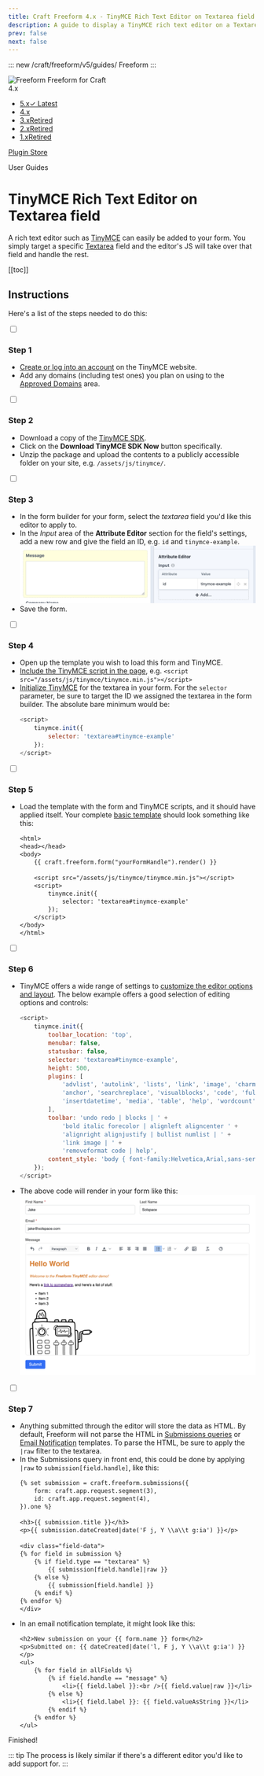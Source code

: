 ```yaml
---
title: Craft Freeform 4.x - TinyMCE Rich Text Editor on Textarea field - User Guide
description: A guide to display a TinyMCE rich text editor on a Textarea field.
prev: false
next: false
---
```


<meta property="og:image" content="https://docs.solspace.com/extras/social/craft/freeform/freeform.png" />

::: new /craft/freeform/v5/guides/
Freeform
:::

<div id="pr-heading">
    <img src="https://docs.solspace.com/extras/icons/products/freeform-icon.png" alt="Freeform" class="pr-image">
    <span class="pr-name">Freeform</span>
    <span class="pr-category">for Craft</span>
    <div class="pr-v-wrapper">
        <div class="pr-v">
            <span class="pr-v-v">4.x</span>
            <span class="pr-v-arrow arrow down"></span>
        </div>
        <ul class="pr-v-list">
            <li><a href="/craft/freeform/v5/">5.x<span class="pr-v-type pr-latest">✓ Latest</span></a></li>
            <li><a href="/craft/freeform/v4/">4.x</a></li>
            <li><a href="/craft/freeform/v3/">3.x<span class="pr-v-type pr-retired">Retired</span></a></li>
            <li><a href="/craft/freeform/v2/">2.x<span class="pr-v-type pr-retired">Retired</span></a></li>
            <li><a href="/craft/freeform/v1/">1.x<span class="pr-v-type pr-retired">Retired</span></a></li>
        </ul>
    </div>
    <div class="pr-buy">
        <a href="https://plugins.craftcms.com/freeform" class="button button-blue"><span class="external-url">Plugin Store</span></a>
    </div>
</div>

<span class="page-section">User Guides</span>

# TinyMCE Rich Text Editor on Textarea field

A rich text editor such as [TinyMCE](https://www.tiny.cloud/tinymce/) can easily be added to your form. You simply target a specific [Textarea](../overview/fields/#textarea) field and the editor's JS will take over that field and handle the rest.


[[toc]]


## Instructions

Here's a list of the steps needed to do this:

<div class="step">
<label for="step1"><input type="checkbox" class="step-check" id="step1">

### Step 1

</label>

- [Create or log into an account](https://www.tiny.cloud/auth/signup/) on the TinyMCE website.
- Add any domains (including test ones) you plan on using to the [Approved Domains](https://www.tiny.cloud/my-account/domains/) area.

</div>

<div class="step">
<label for="step2"><input type="checkbox" class="step-check" id="step2">

### Step 2

</label>

- Download a copy of the [TinyMCE SDK](https://www.tiny.cloud/get-tiny/).
- Click on the **Download TinyMCE SDK Now** button specifically.
- Unzip the package and upload the contents to a publicly accessible folder on your site, e.g. `/assets/js/tinymce/`.

</div>

<div class="step">
<label for="step3"><input type="checkbox" class="step-check" id="step3">

### Step 3

</label>

- In the form builder for your form, select the *textarea* field you'd like this editor to apply to.
- In the *Input* area of the **Attribute Editor** section for the field's settings, add a new row and give the field an ID, e.g. `id` and `tinymce-example`.
    ![Field setup in Form Builder](../images/guides/tinymce-formbuilder.png)
- Save the form.

</div>

<div class="step">
<label for="step4"><input type="checkbox" class="step-check" id="step4">

### Step 4

</label>

- Open up the template you wish to load this form and TinyMCE.
- [Include the TinyMCE script in the page](https://www.tiny.cloud/docs/tinymce/6/zip-install/), e.g. `<script src="/assets/js/tinymce/tinymce.min.js"></script>`
- [Initialize TinyMCE](https://www.tiny.cloud/docs/tinymce/6/zip-install/) for the textarea in your form. For the `selector` parameter, be sure to target the ID we assigned the textarea in the form builder. The absolute bare minimum would be:
    ``` js
    <script>
        tinymce.init({
            selector: 'textarea#tinymce-example'
        });
    </script>
    ```

</div>

<div class="step">
<label for="step5"><input type="checkbox" class="step-check" id="step5">

### Step 5

</label>

- Load the template with the form and TinyMCE scripts, and it should have applied itself. Your complete [basic template](https://www.tiny.cloud/docs/tinymce/6/basic-example/) should look something like this:
    ``` twig
    <html>
    <head></head>
    <body>
        {{ craft.freeform.form("yourFormHandle").render() }}

        <script src="/assets/js/tinymce/tinymce.min.js"></script>
        <script>
            tinymce.init({
                selector: 'textarea#tinymce-example'
            });
        </script>
    </body>
    </html>
    ```

</div>

<div class="step">
<label for="step6"><input type="checkbox" class="step-check" id="step6">

### Step 6

</label>

- TinyMCE offers a wide range of settings to [customize the editor options and layout](https://www.tiny.cloud/docs/tinymce/6/customize-ui/). The below example offers a good selection of editing options and controls:
    ``` js
    <script>
        tinymce.init({
            toolbar_location: 'top',
            menubar: false,
            statusbar: false,
            selector: 'textarea#tinymce-example',
            height: 500,
            plugins: [
                'advlist', 'autolink', 'lists', 'link', 'image', 'charmap', 'preview',
                'anchor', 'searchreplace', 'visualblocks', 'code', 'fullscreen',
                'insertdatetime', 'media', 'table', 'help', 'wordcount'
            ],
            toolbar: 'undo redo | blocks | ' +
                'bold italic forecolor | alignleft aligncenter ' +
                'alignright alignjustify | bullist numlist | ' +
                'link image | ' +
                'removeformat code | help',
            content_style: 'body { font-family:Helvetica,Arial,sans-serif; font-size:16px }'
        });
    </script>
    ```
- The above code will render in your form like this:
    ![TinyMCE Editor example](../images/guides/tinymce-preview.png)

</div>

<div class="step">
<label for="step7"><input type="checkbox" class="step-check" id="step7">

### Step 7

</label>

- Anything submitted through the editor will store the data as HTML. By default, Freeform will not parse the HTML in [Submissions queries](../templates/queries/submissions/) or [Email Notification](../overview/email-notifications/) templates. To parse the HTML, be sure to apply the `|raw` filter to the textarea.
- In the Submissions query in front end, this could be done by applying `|raw` to `submission[field.handle]`, like this:
    ``` twig {11-12}
    {% set submission = craft.freeform.submissions({
        form: craft.app.request.segment(3),
        id: craft.app.request.segment(4),
    }).one %}

    <h3>{{ submission.title }}</h3>
    <p>{{ submission.dateCreated|date('F j, Y \\a\\t g:ia') }}</p>

    <div class="field-data">
    {% for field in submission %}
        {% if field.type == "textarea" %}
            {{ submission[field.handle]|raw }}
        {% else %}
            {{ submission[field.handle] }}
        {% endif %}
    {% endfor %}
    </div>
    ```
- In an email notification template, it might look like this:
    ``` twig {5-6}
    <h2>New submission on your {{ form.name }} form</h2>
    <p>Submitted on: {{ dateCreated|date('l, F j, Y \\a\\t g:ia') }}</p>
    <ul>
        {% for field in allFields %}
            {% if field.handle == "message" %}
                <li>{{ field.label }}:<br />{{ field.value|raw }}</li>
            {% else %}
                <li>{{ field.label }}: {{ field.valueAsString }}</li>
            {% endif %}
        {% endfor %}
    </ul>
    ```

</div>

<div class="step-finished">Finished!</div>

::: tip
The process is likely similar if there's a different editor you'd like to add support for.
:::